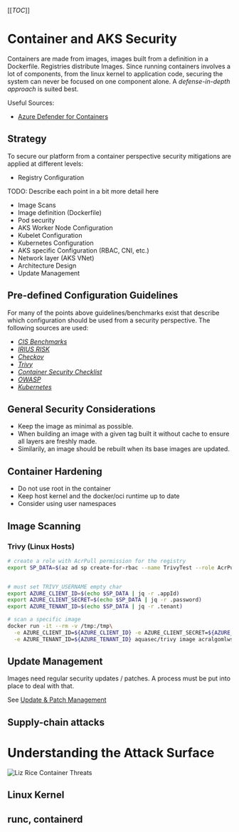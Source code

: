 [[_TOC_]]
# Container and AKS Security
Containers are made from images, images built from a definition in a Dockerfile.
Registries distribute Images. 
Since running containers involves a lot of components, from the linux kernel to application code, securing the system can never be focused on one component alone. A _defense-in-depth approach_ is suited best. 

Useful Sources:
- [Azure Defender for Containers](https://learn.microsoft.com/en-us/azure/defender-for-cloud/defender-for-containers-introduction)

## Strategy
To secure our platform from a container perspective security mitigations are applied at different levels:
- Registry Configuration

TODO: Describe each point in a bit more detail here
- Image Scans
- Image definition (Dockerfile)
- Pod security
- AKS Worker Node Configuration
- Kubelet Configuration
- Kubernetes Configuration
- AKS specific Configuration (RBAC, CNI, etc.)
- Network layer (AKS VNet)
- Architecture Design
- Update Management

## Pre-defined Configuration Guidelines
For many of the points above guidelines/benchmarks exist that describe which configuration should be used from a security perspective. The following sources are used:

- _[CIS Benchmarks](https://www.cisecurity.org/cis-benchmarks/)_
- _[IRIUS RISK]()_
- _[Checkov]()_
- _[Trivy](https://aquasecurity.github.io/trivy/v0.29.2/)_
- _[Container Security Checklist](https://krol3.github.io/container-security-checklist/)_
- _[OWASP](https://cheatsheetseries.owasp.org/cheatsheets/Docker_Security_Cheat_Sheet.html)_
- _[Kubernetes](https://kubernetes.io/docs/concepts/security/security-checklist/)_

## General Security Considerations

- Keep the image as minimal as possible.
- When building an image with a given tag built it without cache to ensure all layers are freshly made.
- Similarily, an image should be rebuilt when its base images are updated.


## Container Hardening
- Do not use root in the container
- Keep host kernel and the docker/oci runtime up to date
- Consider using user namespaces

## Image Scanning
### Trivy (Linux Hosts)

```bash
# create a role with AcrPull permission for the registry
export SP_DATA=$(az ad sp create-for-rbac --name TrivyTest --role AcrPull --scope "/subscriptions/1fb500bc-6cb9-4087-97f0-8cc28b82ae40/resourceGroups/rg-mlw-dev-weus/providers/Microsoft.ContainerRegistry/registries/acralgomlwsdevweus")


# must set TRIVY_USERNAME empty char
export AZURE_CLIENT_ID=$(echo $SP_DATA | jq -r .appId)
export AZURE_CLIENT_SECRET=$(echo $SP_DATA | jq -r .password)
export AZURE_TENANT_ID=$(echo $SP_DATA | jq -r .tenant)

# scan a specific image
docker run -it --rm -v /tmp:/tmp\
  -e AZURE_CLIENT_ID=${AZURE_CLIENT_ID} -e AZURE_CLIENT_SECRET=${AZURE_CLIENT_SECRET} \
  -e AZURE_TENANT_ID=${AZURE_TENANT_ID} aquasec/trivy image acralgomlwsdevweus.azurecr.io/oct_image_analyzer:1.0.0.16
```


## Update Management
Images need regular security updates / patches. A process must be put into place to deal with that.

See [Update & Patch Management](/Security-&-Reliability/Container-Security/Vulnerability-&-Patch-Management)

## Supply-chain attacks

# Understanding the Attack Surface
![Liz Rice Container Threats](/Security-&-Reliability/.attachments/container_hardening/container_threats_liz_rice.png)
## Linux Kernel
## runc, containerd


